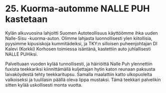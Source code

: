 


    
# 25. Kuorma-automme NALLE PUH kastetaan

Kylän alkuvuosina lahjoitti Suomen Autoteollisuus käyttöömme ihka uuden Nalle-Sisu -kuorma-auton. Olimme lahjasta 
luonnollisesti ylen kiitollisia, pyysimme kipusiskoja kummitädeiksi, ja TKY:n silloisen puheenjohtajan DI Kalevi (Korkki) 
Korhosen toimiessa isäntänä, kastettiin auto juhlallisesti NALLE PUHiksi.

Palveltuaan vuoden kylää tunnollisesti, ja häiriöittä Nalle Puh ylennettiin fuxista teekkariksi kiinnittämällä kuljettajan hytin 
katon reunaan paksusta laivaköydestä tehty teekkaritupsu. Samalla maalattiin katto ulkopuolelta valkoiseksi ja tuulilasin 
päällä oleva lippa mustaksi. Tämä teekkari palvelikin sitten kylää uskollisesti monta vuotta.
